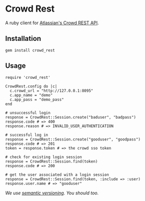 # Crowd Rest

A ruby client for [Atlassian's Crowd REST API](http://confluence.atlassian.com/display/CROWDDEV/Crowd+REST+APIs).

## Installation

    gem install crowd_rest

## Usage

    require 'crowd_rest'
    
    CrowdRest.config do |c|
      c.crowd_url = "http://127.0.0.1:8095"
      c.app_name = "demo"
      c.app_pass = "demo_pass"
    end
    
    # unsuccessful login
    response = CrowdRest::Session.create("baduser", "badpass")
    response.code # => 400
    response.reason # => INVALID_USER_AUTHENTICATION
    
    # successful log in
    response = CrowdRest::Session.create("gooduser", "goodpass")
    response.code # => 201
    token = response.token # => the crowd sso token

    # check for existing login session
    response = CrowdRest::Session.find(token)
    response.code # => 200
    
    # get the user associated with a login session
    response = CrowdRest::Session.find(token, :include => :user)
    response.user.name # => "gooduser"

*We use [semantic versioning](http://semver.org/). You should too.*
